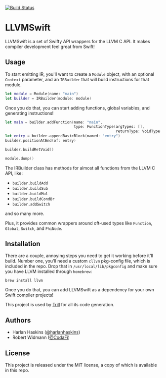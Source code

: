 [![Build Status](https://travis-ci.org/harlanhaskins/LLVMSwift.svg?branch=master)](https://travis-ci.org/harlanhaskins/LLVMSwift)

# LLVMSwift

LLVMSwift is a set of Swifty API wrappers for the LLVM C API.
It makes compiler development feel great from Swift!

## Usage

To start emitting IR, you'll want to create a `Module` object, with an optional `Context` parameter,
and an `IRBuilder` that will build instructions for that module. 

```swift
let module = Module(name: "main")
let builder = IRBuilder(module: module)
```

Once you do that, you can start adding functions, global variables, and generating instructions!

```swift
let main = builder.addFunction(name: "main", 
                               type: FunctionType(argTypes: [], 
                                                  returnType: VoidType())
let entry = builder.appendBasicBlock(named: "entry")
builder.positionAtEnd(of: entry)

builder.buildRetVoid()

module.dump()
```

The IRBuilder class has methods for almost all functions from the LLVM C API, like:

- `builder.buildAdd`
- `builder.buildSub`
- `builder.buildMul`
- `builder.buildCondBr`
- `builder.addSwitch`

and so many more.

Plus, it provides common wrappers around oft-used types like `Function`, `Global`, `Switch`, and `PhiNode`.

## Installation

There are a couple, annoying steps you need to get it working before it'll
build. Number one, you'll need a custom `cllvm` pkg-config file, which is
included in the repo. Drop that in `/usr/local/lib/pkgconfig` and make sure
you have LLVM installed through `homebrew`:

```
brew install llvm
```

Once you do that, you can add LLVMSwift as a dependency for your own Swift
compiler projects!

This project is used by [Trill](https://github.com/harlanhaskins/trill) for
all its code generation.

## Authors

- Harlan Haskins ([@harlanhaskins](https://github.com/harlanhaskins))
- Robert Widmann ([@CodaFi](https://github.com/CodaFi))

## License

This project is released under the MIT license, a copy of which is available
in this repo.

